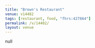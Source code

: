 ```yaml
---
title: "Brown's Restaurant"
venue: v14482
tags: [restaurant, food, "fhrs:427864"]
permalink: /v/14482/
layout: venue
---
```

null